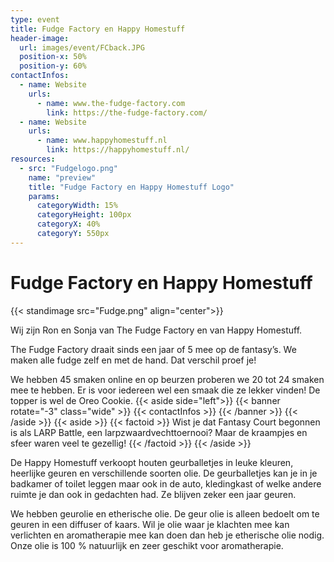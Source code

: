 ```yaml
---
type: event
title: Fudge Factory en Happy Homestuff
header-image:
  url: images/event/FCback.JPG
  position-x: 50%
  position-y: 60%
contactInfos:
  - name: Website
    urls:
      - name: www.the-fudge-factory.com
        link: https://the-fudge-factory.com/
  - name: Website
    urls:
      - name: www.happyhomestuff.nl
        link: https://happyhomestuff.nl/
resources:
  - src: "Fudgelogo.png"
    name: "preview"
    title: "Fudge Factory en Happy Homestuff Logo"
    params:
      categoryWidth: 15%
      categoryHeight: 100px
      categoryX: 40%
      categoryY: 550px
---
```


# Fudge Factory en Happy Homestuff


{{< standimage src="Fudge.png" align="center">}}

Wij zijn Ron en Sonja van The Fudge Factory en van Happy Homestuff.

The Fudge Factory draait sinds een jaar of 5 mee op de fantasy’s. We maken alle fudge zelf en met de hand. Dat verschil proef je!

We hebben 45 smaken online en op beurzen proberen we 20 tot 24 smaken mee te hebben. Er is voor iedereen wel een smaak die ze lekker vinden! De topper is wel de Oreo Cookie.
{{< aside side="left">}}
  {{< banner rotate="-3" class="wide" >}}
      {{< contactInfos >}}
  {{< /banner >}}
{{< /aside >}}
{{< aside >}}
    {{< factoid >}}
        Wist je dat Fantasy Court begonnen is als LARP Battle, een larpzwaardvechttoernooi? Maar de kraampjes en sfeer waren veel te gezellig!
    {{< /factoid >}}
{{< /aside >}}

De Happy Homestuff verkoopt houten geurballetjes in leuke kleuren, heerlijke geuren en verschillende soorten olie. De geurballetjes kan je in je badkamer of toilet leggen maar ook in de auto, kledingkast of welke andere ruimte je dan ook in gedachten had. Ze blijven zeker een jaar geuren.

We hebben geurolie en etherische olie. De geur olie is alleen bedoelt om te geuren in een diffuser of kaars. Wil je olie waar je klachten mee kan verlichten en aromatherapie mee kan doen dan heb je etherische olie nodig. Onze olie is 100 % natuurlijk en zeer geschikt voor aromatherapie.
